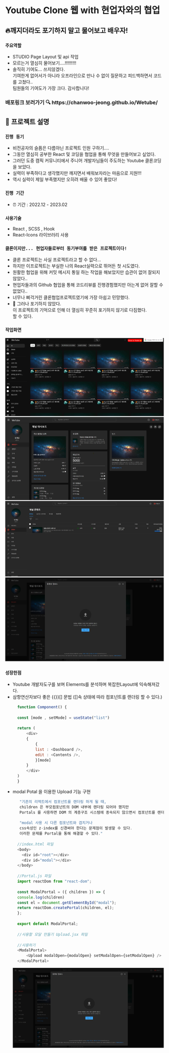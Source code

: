 # Youtube Clone 웹 with 현업자와의 협업

## 🔥깨지더라도 포기하지 말고 물어보고 배우자!
### `주요역할`
- STUDIO Page Layout 및 api 작업
- 모르는거 열심히 물어보기....!!!!!!!!!
- 솔직히 기여도... 쓰지않겠다. <br/> 기여한게 없어서가 아니라 오프라인으로 만나 수 없이 질문하고 피드백하면서 코드를 고쳤다.. <br/>팀원들의 기여도가 가장 크다. 감사합니다!

<h3> 배포링크 보러가기 🔍 https://chanwoo-jeong.github.io/Wetube/</h3>

## 📌 프로젝트 설명
### `진행 동기` 
 - 비전공자의 슬픔은 다름아닌 프로젝트 인원 구하기....
 - 그동안 열심히 공부한 React 및 코딩을 협업을 통해 무엇을 만들어보고 싶었다.
 - 그러던 도중 캠픽 커뮤니티에서 주니어 개발자님들이 주도하는 Youtube 클론코딩을 보았다.
 - 실력이 부족하다고 생각했지만 깨지면서 배워보자라는 마음으로 지원!!!
 - 역시 실력이 제일 부족했지만 오히려 배울 수 있어 좋았다!

### `진행 기간` 
 - ⏰ 기간 : 2022.12 - 2023.02 

### `사용기술`
- React , SCSS , Hook
- React-Icons 라이브러리 사용

### `클론이지만... 현업자들로부터 동기부여를 받은 프로젝트이다!`
- 클론 프로젝트는 사실 프로젝트라고 할 수 없다...
- 하지만 이프로젝트는 부실한 나의 React실력으로 뛰어든 첫 시도였다.
- 원활한 협업을 위해 커밋 메시지 통일 하는 작업을 해보았지만 습관이 없어 잘되지 않았다..
- 현업자들과의 Github 협업을 통해 코드리뷰를 진행경험했지만 아는게 없어 잘할 수 없었다..
- 너무나 삐걱거린 클론협업프로젝트였기에 가장 아쉽고 민망했다.
- 🚀 그러나 포기하지 않았다. <br/>이 프로젝트의 기억으로 인해 더 열심히 꾸준히 포기하지 않기로 다짐했다. <br/>할 수 있다.
 
### `작업화면` 
<img src="./src/assets/images/Main.png">
<img src="./src/assets/images/Studio.png">
<img src="./src/assets/images/Content.png">
<img src="./src/assets/images/modal.png">

### `성장한점`
- Youtube 개발자도구를 보며 Elements를 분석하며 복잡한Layout에 익숙해져갔다.
- 삼항연산자보다 좋은 {{}}[] 문법 ([]속 상태에 따라 컴포넌트를 랜더링 할 수 있다.)
  ```javascript
    function Component() {
    
    const [mode , setMode] = useState("list")
    
    return (
        <div>
        {
            { 
            list : <Dashboard />,
            edit : <Contents />,
            }[mode]
        }
        </div>
    )
    }
  ```
- modal Potal 을 이용한 Upload 기능 구현
  ```javascript
     "기존의 리액트에서 컴포넌트를 렌더링 하게 될 때, 
     children 은 부모컴포넌트의 DOM 내부에 렌더링 되어야 했지만 
     Portals 를 사용하면 DOM 의 계층구조 시스템에 종속되지 않으면서 컴포넌트를 렌더링 할 수 있다."
   
     "modal 사용 시 다른 컴포넌트와 겹치거나 
     css속성인 z-index를 신경써야 한다는 문제점이 발생할 수 있다. 
     이러한 문제를 Portal을 통해 해결할 수 있다."

    //index.html 파일
    <body>
      <div id="root"></div>
      <div id="modal"></div>
    </body>

    //Portal.js 파일
    import reactDom from "react-dom";

    const ModalPortal = ({ children }) => {
    console.log(children)
    const el = document.getElementById("modal");
    return reactDom.createPortal(children, el);
    };

    export default ModalPortal;

    //사용할 모달 만들기 Upload.jsx 파일

    //사용하기
    <ModalPortal>
        <Upload modalOpen={modalOpen} setModalOpen={setModalOpen} />
    </ModalPortal>
  ```
  <img src="./src/assets/images/modal.png">
